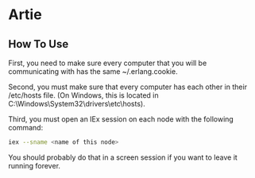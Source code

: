 # Artie

## How To Use

First, you need to make sure every computer that you will be communicating with
has the same ~/.erlang.cookie.

Second, you must make sure that every computer has each other in their /etc/hosts file.
(On Windows, this is located in C:\Windows\System32\drivers\etc\hosts).

Third, you must open an IEx session on each node with the following command:

```bash
iex --sname <name of this node>
```
You should probably do that in a screen session if you want to leave it running forever.
